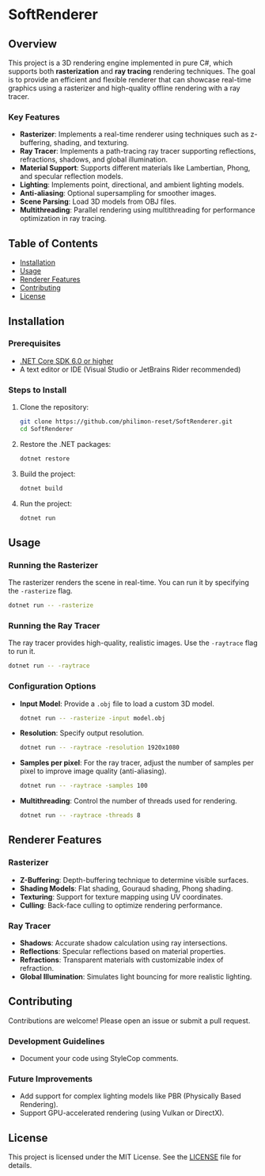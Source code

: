 # SoftRenderer

## Overview

This project is a 3D rendering engine implemented in pure C#, which supports both **rasterization** and **ray tracing** rendering techniques. The goal is to provide an efficient and flexible renderer that can showcase real-time graphics using a rasterizer and high-quality offline rendering with a ray tracer.

### Key Features

- **Rasterizer**: Implements a real-time renderer using techniques such as z-buffering, shading, and texturing.
- **Ray Tracer**: Implements a path-tracing ray tracer supporting reflections, refractions, shadows, and global illumination.
- **Material Support**: Supports different materials like Lambertian, Phong, and specular reflection models.
- **Lighting**: Implements point, directional, and ambient lighting models.
- **Anti-aliasing**: Optional supersampling for smoother images.
- **Scene Parsing**: Load 3D models from OBJ files.
- **Multithreading**: Parallel rendering using multithreading for performance optimization in ray tracing.

## Table of Contents

- [Installation](#installation)
- [Usage](#usage)
- [Renderer Features](#renderer-features)
- [Contributing](#contributing)
- [License](#license)

## Installation

### Prerequisites

- [.NET Core SDK 6.0 or higher](https://dotnet.microsoft.com/download/dotnet/6.0)
- A text editor or IDE (Visual Studio or JetBrains Rider recommended)

### Steps to Install

1. Clone the repository:

    ```bash
    git clone https://github.com/philimon-reset/SoftRenderer.git
    cd SoftRenderer
    ```

2. Restore the .NET packages:

    ```bash
    dotnet restore
    ```

3. Build the project:

    ```bash
    dotnet build
    ```

4. Run the project:

    ```bash
    dotnet run
    ```

## Usage

### Running the Rasterizer

The rasterizer renders the scene in real-time. You can run it by specifying the `-rasterize` flag.

```bash
dotnet run -- -rasterize
```

### Running the Ray Tracer

The ray tracer provides high-quality, realistic images. Use the `-raytrace` flag to run it.

```bash
dotnet run -- -raytrace
```

### Configuration Options

- **Input Model**: Provide a `.obj` file to load a custom 3D model.

    ```bash
    dotnet run -- -rasterize -input model.obj
    ```

- **Resolution**: Specify output resolution.

    ```bash
    dotnet run -- -raytrace -resolution 1920x1080
    ```

- **Samples per pixel**: For the ray tracer, adjust the number of samples per pixel to improve image quality (anti-aliasing).

    ```bash
    dotnet run -- -raytrace -samples 100
    ```

- **Multithreading**: Control the number of threads used for rendering.

    ```bash
    dotnet run -- -raytrace -threads 8
    ```

## Renderer Features

### Rasterizer
- **Z-Buffering**: Depth-buffering technique to determine visible surfaces.
- **Shading Models**: Flat shading, Gouraud shading, Phong shading.
- **Texturing**: Support for texture mapping using UV coordinates.
- **Culling**: Back-face culling to optimize rendering performance.
  
### Ray Tracer
- **Shadows**: Accurate shadow calculation using ray intersections.
- **Reflections**: Specular reflections based on material properties.
- **Refractions**: Transparent materials with customizable index of refraction.
- **Global Illumination**: Simulates light bouncing for more realistic lighting.

## Contributing

Contributions are welcome! Please open an issue or submit a pull request.

### Development Guidelines

- Document your code using StyleCop comments.

### Future Improvements

- Add support for complex lighting models like PBR (Physically Based Rendering).
- Support GPU-accelerated rendering (using Vulkan or DirectX).

## License

This project is licensed under the MIT License. See the [LICENSE](./LICENSE) file for details.
